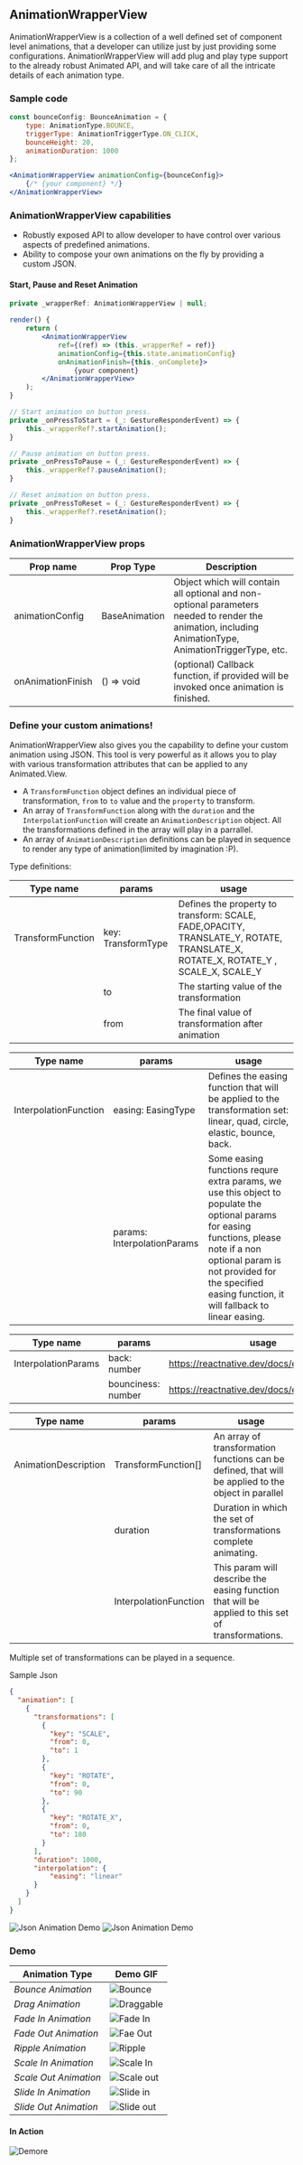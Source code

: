 ## AnimationWrapperView
AnimationWrapperView is a collection of a well defined set of component level animations, that a developer can utilize just by just providing some configurations. AnimationWrapperView will add plug and play type support to the already robust Animated API,  and will take care of all the intricate details of each animation type.
 

### Sample code
```jsx
const bounceConfig: BounceAnimation = {
    type: AnimationType.BOUNCE,
    triggerType: AnimationTriggerType.ON_CLICK,
    bounceHeight: 20,
    animationDuration: 1000
};

<AnimationWrapperView animationConfig={bounceConfig}>
    {/* {your component} */}
</AnimationWrapperView>
```

### AnimationWrapperView capabilities
- Robustly exposed API to allow developer to have control over various aspects of predefined animations.
- Ability to compose your own animations on the fly by providing a custom JSON.

#### Start, Pause and Reset Animation
```jsx
private _wrapperRef: AnimationWrapperView | null;

render() {
    return (
        <AnimationWrapperView
            ref={(ref) => (this._wrapperRef = ref)}
            animationConfig={this.state.animationConfig}
            onAnimationFinish={this._onComplete}>
                {your component}
        </AnimationWrapperView>
    );
}

// Start animation on button press.
private _onPressToStart = (_: GestureResponderEvent) => {
    this._wrapperRef?.startAnimation();
}

// Pause animation on button press.
private _onPressToPause = (_: GestureResponderEvent) => {
    this._wrapperRef?.pauseAnimation();
}

// Reset animation on button press.
private _onPressToReset = (_: GestureResponderEvent) => {
    this._wrapperRef?.resetAnimation();
}
```

### AnimationWrapperView props
| Prop name | Prop Type | Description |
| --- | --- | --- | 
| animationConfig | BaseAnimation | Object which will contain all optional and non-optional parameters needed to render the animation, including AnimationType, AnimationTriggerType, etc. |
| onAnimationFinish | () => void | (optional) Callback function, if provided will be invoked once animation is finished. |


### Define your custom animations!
AnimationWrapperView also gives you the capability to define your custom animation using JSON.
This tool is very powerful as it allows you to play with various transformation attributes that can be applied to any Animated.View.

 - A `TransformFunction` object defines an individual piece of transformation, `from` to `to` value and the `property` to transform. 
 - An array of `TransformFunction` along with the `duration` and the `InterpolationFunction` will create an `AnimationDescription` object. All the transformations defined in the array will play in a parrallel.
 - An array of `AnimationDescription` definitions can be played in sequence to render any type of animation(limited by imagination :P).

Type definitions:

| Type name | params | usage |
| --- | --- | --- |
| TransformFunction | key: TransformType  | Defines the property to transform: SCALE, FADE,OPACITY, TRANSLATE_Y, ROTATE, TRANSLATE_X, ROTATE_X, ROTATE_Y , SCALE_X, SCALE_Y |
| | to | The starting value of the transformation |
| | from | The final value of transformation after animation |


| Type name | params | usage |
| --- | --- | --- |
| InterpolationFunction | easing: EasingType | Defines the easing function that will be applied to the transformation set: linear, quad, circle, elastic, bounce, back. |
| | params: InterpolationParams | Some easing functions requre extra params, we use this object to populate the optional params for easing functions, please note if a non optional param is not provided for the specified easing function, it will fallback to linear easing. |


| Type name | params | usage |
| --- | --- | --- |
| InterpolationParams | back: number | https://reactnative.dev/docs/easing#back |
| | bounciness: number | https://reactnative.dev/docs/easing#bounce |

| Type name | params | usage |
| --- | --- | --- |
| AnimationDescription | TransformFunction[] | An array of transformation functions can be defined, that will be applied to the object in parallel |
| | duration | Duration in which the set of transformations complete animating. |
| | InterpolationFunction | This param will describe the easing function that will be applied to this set of transformations. ||


Multiple set of transformations can be played in a sequence.

Sample Json
```json
{
  "animation": [
    {
      "transformations": [
        {
          "key": "SCALE",
          "from": 0,
          "to": 1
        },
        {
          "key": "ROTATE",
          "from": 0,
          "to": 90
        },
        {
          "key": "ROTATE_X",
          "from": 0,
          "to": 180
        }
      ],
      "duration": 1000,
      "interpolation": {
          "easing": "linear"
      }
    }
  ]
}
```
![Json Animation Demo](/docs/media/json_animation.gif)
![Json Animation Demo](/docs/media/json_demo.gif)
### Demo
| Animation Type | Demo GIF |
| --- | --- |
| *Bounce Animation* | ![Bounce](/docs/media/bounce.gif) |
| *Drag Animation* | ![Draggable](/docs/media/draggable.gif) |
| *Fade In Animation* | ![Fade In](/docs/media/fade_in.gif) |
| *Fade Out Animation* | ![Fae Out](/docs/media/fade_out.gif) |
| *Ripple Animation* | ![Ripple](/docs/media/ripple.gif) |
| *Scale In Animation* | ![Scale In](/docs/media/scale.gif) |
| *Scale Out Animation* | ![Scale out](/docs/media/scale_out.gif) |
| *Slide In Animation* | ![Slide in](/docs/media/slide_in.gif) |
| *Slide Out Animation* | ![Slide out](/docs/media/slide_out.gif)| 


#### In Action
![Demore](/docs/media/demo.gif)
